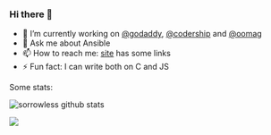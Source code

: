 ### Hi there 👋

- 🔭 I’m currently working on [@godaddy](https://github.com/godaddy), [@codership](https://github.com/codership) and [@oomag](https://github.com/oomag)
- 💬 Ask me about Ansible
- 📫 How to reach me: [site](https://sbog.ru) has some links
- ⚡ Fun fact: I can write both on C and JS

Some stats:

![sorrowless github stats](https://github-readme-stats.vercel.app/api?username=sorrowless&show_icons=true&count_private=true)

![](https://komarev.com/ghpvc/?username=sorrowless&label=visitors)
